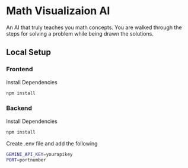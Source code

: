 # Math Visualizaion AI
An AI that truly teaches you math concepts. You are walked through the steps for solving a problem while being drawn the solutions.

## Local Setup

### Frontend
Install Dependencies
```bash
npm install
```

### Backend
Install Dependencies
```bash
npm install
```

Create .env file and add the following
```bash
GEMINI_API_KEY=yourapikey
PORT=portnumber
```